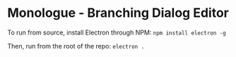 # Monologue - Branching Dialog Editor

To run from source, install Electron through NPM:
`npm install electron -g`

Then, run from the root of the repo:
`electron .`
